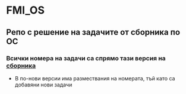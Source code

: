 # FMI_OS

## Репо с решение на задачите от сборника по ОС
### Всички номера на задачи са спрямо тази версия на [сборника](https://github.com/RoronoaFilip/FMI_OS/blob/main/os-problems.pdf)
* В по-нови версии има размествания на номерата, тъй като са добавяни нови задачи
